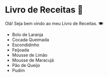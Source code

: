 # Livro de Receitas :book:

Olá! Seja bem vindo ao meu Livro de Receitas. :plate_with_cutlery:

- Bolo de Laranja
- Cocada Queimada
- Escondidinho
- Feijoada
- Mousse de Limão
- Mousse de Maracujá
- Pão de Queijo
- Pudim
